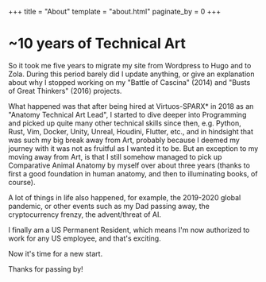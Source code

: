 +++
title = "About"
template = "about.html"
paginate_by = 0
+++

# ~10 years of Technical Art

So it took me five years to migrate my site from Wordpress to Hugo and to Zola.
During this period barely did I update anything, or give an explanation about why I stopped working on my "Battle of Cascina" (2014) and "Busts of Great Thinkers" (2016) projects.

What happened was that after being hired at Virtuos-SPARX\* in 2018 as an "Anatomy Technical Art Lead", I started to dive deeper into Programming and picked up quite many other technical skills since then, e.g. Python, Rust, Vim, Docker, Unity, Unreal, Houdini, Flutter, etc., and in hindsight that was such my big break away from Art, probably because I deemed my journey with it was not as fruitful as I wanted it to be. But an exception to my moving away from Art, is that I still somehow managed to pick up Comparative Animal Anatomy by myself over about three years (thanks to first a good foundation in human anatomy, and then to illuminating books, of course).

A lot of things in life also happened, for example, the 2019-2020 global pandemic, or other events such as my Dad passing away, the cryptocurrency frenzy, the advent/threat of AI.

I finally am a US Permanent Resident, which means I'm now authorized to work for any US employee, and that's exciting.

Now it's time for a new start.

Thanks for passing by!
